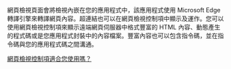 ﻿網頁檢視頁面會將檢視內嵌在您的應用程式中，該應用程式使用 Microsoft Edge 轉譯引擎來轉譯網頁內容。超連結也可以在網頁檢視控制項中顯示及運作。您可以使用網頁檢視控制項來顯示遠端網頁伺服器中格式豐富的 HTML 內容、動態產生的程式碼或是您應用程式封裝中的內容檔案。豐富內容也可以包含指令碼，並在指令碼與您的應用程式碼之間溝通。

[網頁檢視控制項適合您使用嗎？](https://docs.microsoft.com/windows/uwp/design/controls-and-patterns/web-view)
